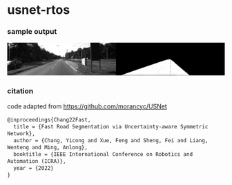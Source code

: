 # usnet-rtos

### sample output
![](./img/um_000000.png)

### citation

code adapted from https://github.com/morancyc/USNet

```
@inproceedings{Chang22Fast,
  title = {Fast Road Segmentation via Uncertainty-aware Symmetric Network},
  author = {Chang, Yicong and Xue, Feng and Sheng, Fei and Liang, Wenteng and Ming, Anlong},
  booktitle = {IEEE International Conference on Robotics and Automation (ICRA)},
  year = {2022}
}
```
